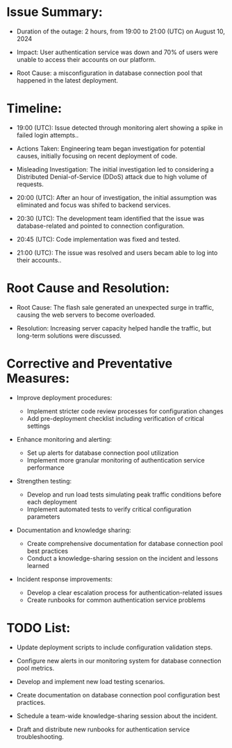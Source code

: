 # Issue Summary:

* Duration of the outage: 2 hours, from 19:00 to 21:00 (UTC) on August 10, 2024

* Impact: User authentication service was down and 70% of users were unable to access their accounts on our platform. 

* Root Cause: a misconfiguration in database connection pool that happened in the latest deployment.

# Timeline:

* 19:00 (UTC): Issue detected through monitoring alert showing a spike in failed login attempts..

* Actions Taken: Engineering team  began investigation for potential causes, initially focusing on recent deployment of code.

* Misleading Investigation: The initial investigation led to considering a Distributed Denial-of-Service (DDoS) attack due to high volume of requests.

* 20:00 (UTC): After an hour of investigation, the initial assumption was eliminated and focus was shifed to backend services.

* 20:30 (UTC): The development team identified that the issue was database-related and pointed to connection configuration.

* 20:45 (UTC): Code implementation was fixed and tested.

* 21:00 (UTC): The issue was resolved and users becam able to log into their accounts..

# Root Cause and Resolution:

* Root Cause: The flash sale generated an unexpected surge in traffic, causing the web servers to become overloaded.

* Resolution: Increasing server capacity helped handle the traffic, but long-term solutions were discussed.

# Corrective and Preventative Measures:

* Improve deployment procedures:
  - Implement stricter code review processes for configuration changes
  - Add pre-deployment checklist including verification of critical settings

* Enhance monitoring and alerting:
  - Set up alerts for database connection pool utilization
  - Implement more granular monitoring of authentication service performance

* Strengthen testing:
  - Develop and run load tests simulating peak traffic conditions before each deployment
  - Implement automated tests to verify critical configuration parameters

* Documentation and knowledge sharing:
  - Create comprehensive documentation for database connection pool best practices
  - Conduct a knowledge-sharing session on the incident and lessons learned

* Incident response improvements:
  - Develop a clear escalation process for authentication-related issues
  - Create runbooks for common authentication service problems

# TODO List:

* Update deployment scripts to include configuration validation steps.

* Configure new alerts in our monitoring system for database connection pool metrics.

* Develop and implement new load testing scenarios.

* Create documentation on database connection pool configuration best practices.

* Schedule a team-wide knowledge-sharing session about the incident.

* Draft and distribute new runbooks for authentication service troubleshooting.
